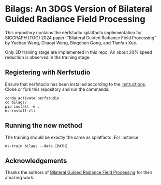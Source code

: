 # Bilags: An 3DGS Version of Bilateral Guided Radiance Field Processing
This repository contains the nerfstudio splatfacto implementation for SIGGRAPH (TOG) 2024 paper: "Bilateral Guided Radiance Field Processing" by Yuehao Wang, Chaoyi Wang, Bingchen Gong, and Tianfan Xue.

Only 2D training stage are implemented in this repo. An about 20% speed reduction is observed in the training stage. 

## Registering with Nerfstudio
Ensure that nerfstudio has been installed according to the [instructions](https://docs.nerf.studio/en/latest/quickstart/installation.html). Clone or fork this repository and run the commands:

```
conda activate nerfstudio
cd bilags/
pip install -e .
ns-install-cli
```

## Running the new method
The training should be exactly the same as splatfacto. For instance:
```
ns-train bilags --data [PATH]
```

## Acknowledgements
Thanks the authors of [Bilateral Guided Radiance Field Processing](https://github.com/yuehaowang/bilarf) for their amazing work.
